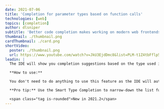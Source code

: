 ```yaml
---
date: 2021-07-06
title: 'Completion for parameter types based on function calls'
technologies: [web]
topics: [completion]
author: dlsniper
subtitle: 'Better code completion makes working on modern web frontends faster and more enjoyable'
thumbnail: ./thumbnail.png
cardThumbnail: ./card.png
shortVideo:
  poster: ./thumbnail.png
  url: https://www.youtube.com/watch?v=JkU3EjdDmc8&list=PLM-t1Z4tbFflp57RnfgjXOdpOg6fLhs_q&index=6
leadin: |
  The IDE will show you completion suggestions based on the type used in the function call for the parameters in the function body.

  **How to use:**

  You don't need to do anything to use this feature as the IDE will automatically infer the code suggestions based on what you typed already.

  **Pro tip:** Use the Smart Type Completion to narrow-down the list further.

  <span class="tag is-rounded">New in 2021.2</span>
---
```

